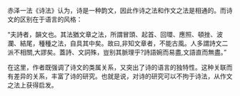 赤泽一法《诗法》认为，诗是一种韵文，因此作诗之法和作文之法是相通的。而诗文的区别在于语言的风格：

“夫詩者，韻文也。其法猶文章之法，所謂冒頭、起首、回環、應照、頓挫、波瀾、結尾，種種之法，自具其中矣。故曰,非知文章者，不能古風。人多謂詩文二派不相關,大謬矣。蓋詩、文詞殊，豈别其脈理乎?詩語婉而易盡,文語直而無盡。”

在这里，作者既强调了诗文的类属关系，又突出了诗的语言的独特性。这种关联而有差异的关系，丰富了诗的研究。也就是说，对诗的研究可以不拘于诗法，从作文之法上获得启发。